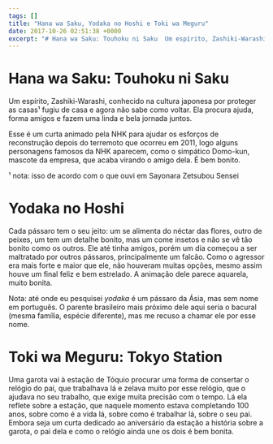 ```yaml
---
tags: []
title: "Hana wa Saku, Yodaka no Hoshi e Toki wa Meguru"
date: 2017-10-26 02:51:38 +0000
excerpt: "# Hana wa Saku: Touhoku ni Saku  Um espírito, Zashiki-Warashi, conhecido na cultura japonesa por proteger as casas¹ fugiu de casa e agora..."
---
```


# Hana wa Saku: Touhoku ni Saku

Um espírito, Zashiki-Warashi, conhecido na cultura japonesa por proteger as casas¹ fugiu de casa e agora não sabe como voltar. Ela procura ajuda, forma amigos e fazem uma linda e bela jornada juntos.

Esse é um curta animado pela NHK para ajudar os esforços de reconstrução depois do terremoto que ocorreu em 2011, logo alguns personagens famosos da NHK aparecem, como o simpático Domo-kun, mascote da empresa, que acaba virando o amigo dela. É bem bonito.

¹ nota: isso de acordo com o que ouvi em Sayonara Zetsubou Sensei

# Yodaka no Hoshi

Cada pássaro tem o seu jeito: um se alimenta do néctar das flores, outro de peixes, um tem um detalhe bonito, mas um come insetos e não se vê tão bonito como os outros. Ele até tinha amigos, porém um dia começou a ser maltratado por outros pássaros, principalmente um falcão. Como o agressor era mais forte e maior que ele, não houveram muitas opções, mesmo assim houve um final feliz e bem estrelado. A animação dele parece aquarela, muito bonita.

Nota: até onde eu pesquisei *yodaka* é um pássaro da Ásia, mas sem nome em português. O parente brasileiro mais próximo dele aqui seria o bacural (mesma família, espécie diferente), mas me recuso a chamar ele por esse nome.

# Toki wa Meguru: Tokyo Station

Uma garota vai à estação de Tóquio procurar uma forma de consertar o relógio do pai, que trabalhava lá e zelava muito por esse relógio, que o ajudava no seu trabalho, que exige muita precisão com o tempo. Lá ela reflete sobre a estação, que naquele momento estava completando 100 anos, sobre como é a vida lá, sobre como é trabalhar lá, sobre o seu pai. Embora seja um curta dedicado ao aniversário da estação a história sobre a garota, o pai dela e como o relógio ainda une os dois é bem bonita.